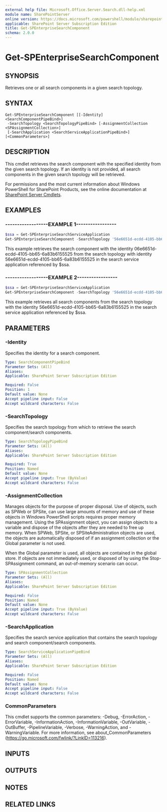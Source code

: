 ```yaml
---
external help file: Microsoft.Office.Server.Search.dll-help.xml
module name: SharePointServer
online version: https://docs.microsoft.com/powershell/module/sharepoint-server/get-spenterprisesearchcomponent
applicable: SharePoint Server Subscription Edition
title: Get-SPEnterpriseSearchComponent
schema: 2.0.0
---
```


# Get-SPEnterpriseSearchComponent

## SYNOPSIS

Retrieves one or all search components in a given search topology.



## SYNTAX

```
Get-SPEnterpriseSearchComponent [[-Identity] <SearchComponentPipeBind>]
 -SearchTopology <SearchTopologyPipeBind> [-AssignmentCollection <SPAssignmentCollection>]
 [-SearchApplication <SearchServiceApplicationPipeBind>] [<CommonParameters>]
```

## DESCRIPTION
This cmdlet retrieves the search component with the specified identity from the given search topology.
If an identity is not provided, all search components in the given search topology will be retrieved.

For permissions and the most current information about Windows PowerShell for SharePoint Products, see the online documentation at [SharePoint Server Cmdlets](https://docs.microsoft.com/powershell/sharepoint/sharepoint-server/sharepoint-server-cmdlets).

## EXAMPLES

### ------------------EXAMPLE 1----------------- 
```powershell
$ssa = Get-SPEnterpriseSearchServiceApplication
Get-SPEnterpriseSearchComponent -SearchTopology '56e6651d-ecdd-4105-bb65-6a83b6155525' -Identity '06e6651d-ecdd-4105-bb65-6a83b6155525' -SearchApplication $ssa
```

This example retrieves the search component with the identity 06e6651d-ecdd-4105-bb65-6a83b6155525 from the search topology with identity 56e6651d-ecdd-4105-bb65-6a83b6155525 in the search service application referenced by $ssa.

### ------------------EXAMPLE 2----------------- 
```powershell
$ssa = Get-SPEnterpriseSearchServiceApplication
Get-SPEnterpriseSearchComponent -SearchTopology '56e6651d-ecdd-4105-bb65-6a83b6155525' -SearchApplication $ssa
```

This example retrieves all search components from the search topology with the identity 56e6651d-ecdd-4105-bb65-6a83b6155525 in the search service application referenced by $ssa.

## PARAMETERS

### -Identity
Specifies the identity for a search component.

```yaml
Type: SearchComponentPipeBind
Parameter Sets: (All)
Aliases: 
Applicable: SharePoint Server Subscription Edition

Required: False
Position: 1
Default value: None
Accept pipeline input: False
Accept wildcard characters: False
```

### -SearchTopology
Specifies the search topology from which to retrieve the search component/search components.

```yaml
Type: SearchTopologyPipeBind
Parameter Sets: (All)
Aliases: 
Applicable: SharePoint Server Subscription Edition

Required: True
Position: Named
Default value: None
Accept pipeline input: True (ByValue)
Accept wildcard characters: False
```

### -AssignmentCollection
Manages objects for the purpose of proper disposal. Use of objects, such as SPWeb or SPSite, can use large amounts of memory and use of these objects in Windows PowerShell scripts requires proper memory management. Using the SPAssignment object, you can assign objects to a variable and dispose of the objects after they are needed to free up memory. When SPWeb, SPSite, or SPSiteAdministration objects are used, the objects are automatically disposed of if an assignment collection or the Global parameter is not used.

When the Global parameter is used, all objects are contained in the global store. If objects are not immediately used, or disposed of by using the Stop-SPAssignment command, an out-of-memory scenario can occur.

```yaml
Type: SPAssignmentCollection
Parameter Sets: (All)
Aliases: 
Applicable: SharePoint Server Subscription Edition

Required: False
Position: Named
Default value: None
Accept pipeline input: True (ByValue)
Accept wildcard characters: False
```

### -SearchApplication
Specifies the search service application that contains the search topology and search component/search components.

```yaml
Type: SearchServiceApplicationPipeBind
Parameter Sets: (All)
Aliases: 
Applicable: SharePoint Server Subscription Edition

Required: False
Position: Named
Default value: None
Accept pipeline input: False
Accept wildcard characters: False
```

### CommonParameters
This cmdlet supports the common parameters: -Debug, -ErrorAction, -ErrorVariable, -InformationAction, -InformationVariable, -OutVariable, -OutBuffer, -PipelineVariable, -Verbose, -WarningAction, and -WarningVariable. For more information, see about_CommonParameters (https://go.microsoft.com/fwlink/?LinkID=113216).

## INPUTS

## OUTPUTS

## NOTES

## RELATED LINKS


